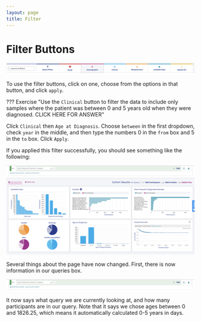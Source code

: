 ```yaml
---
layout: page
title: Filter
---
```


Filter Buttons
==============

![Exploring Data Filters](../../images/KidsFirstPortal_14.png "Exploring Data Filters")

To use the filter buttons, click on one, choose from the options in that button, and click `apply`.

??? Exercise "Use the `Clinical` button to filter the data to include only samples where the patient was between 0 and 5 years old when they were diagnosed. CLICK HERE FOR ANSWER"

Click `Clinical` then `Age at Diagnosis`. Choose `between` in the first dropdown, check `year` in the middle, and then type the numbers 0 in the `from` box
and 5 in the `to` box. Click `Apply`.

If you applied this filter successfully, you should see something like
    the following:

![Successful Filter](../../images/KidsFirstPortal_15.png "Successful Filter")

Several things about the page have now changed. First, there is now
information in our queries box.

![Queries](../../images/KidsFirstPortal_16.png "Queries")

It now says what query we are currently looking at, and how many
participants are in our query. Note that it says we chose ages between 0
and 1826.25, which means it automatically calculated 0-5 years in days.
